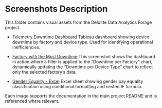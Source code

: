 # Screenshots Description

This folder contains visual assets from the Deloitte Data Analytics Forage project.

- [Telemetry Downtime Dashboard](Daikibo%20Telemetry%20Downtime%20Dashboard.png)
  Tableau dashboard showing device downtime by factory and device type. Used for identifying operational inefficiencies.

- [Factory with the Most Downtime](Factory%20with%20the%20Most%20Downtime.png)
  This screenshot shows the dashboard in action where a filter is applied to the “Downtime per Factory” chart, dynamically updating the “Downtime per Device Type” chart to reflect only the selected factory’s data.
  
- [Gender Equality - Excel](Gender%20Equality%20-%20Excel.png) 
  Excel sheet showing gender pay equality classification using conditional formatting and nested IF formula.

Each image supports the documentation in the main project README and is referenced where relevant.
